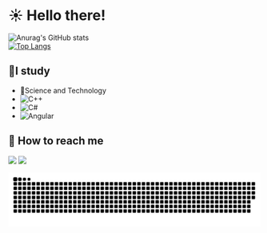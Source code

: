 # :sunny: Hello there!  
![Anurag's GitHub stats](https://github-readme-stats.vercel.app/api?username=GFelixH&count_private=true&show_icons=true&theme=blue-green)  
[![Top Langs](https://github-readme-stats.vercel.app/api/top-langs/?username=anuraghazra&layout=compact&theme=blue-green)](https://github.com/anuraghazra/github-readme-stats)

## :dolphin:I study    
- :dna:Science and Technology  
- ![C++](https://img.shields.io/badge/C%2B%2B-00599C?style=for-the-badge&logo=c%2B%2B&logoColor=white)     
- ![C#](https://img.shields.io/badge/C%23-239120?style=for-the-badge&logo=c-sharp&logoColor=white)    
- ![Angular](https://img.shields.io/badge/Angular-DD0031?style=for-the-badge&logo=angular&logoColor=white)  
   
## :incoming_envelope: How to reach me  
<a href="https://www.linkedin.com/in/gabriel-f-622194245/" target="_blank"> <img src="https://img.shields.io/badge/LinkedIn-0077B5?style=for-the-badge&logo=linkedin&logoColor=white"></a>
<a href = "mailto:gabritelos@hotmail.com"><img src="https://img.shields.io/badge/Microsoft_Outlook-0078D4?style=for-the-badge&logo=microsoft-outlook&logoColor=white" target="_blank"></a>

 ![Snake animation](https://github.com/GFelixH/GFelixH/blob/output/github-contribution-grid-snake.svg)
